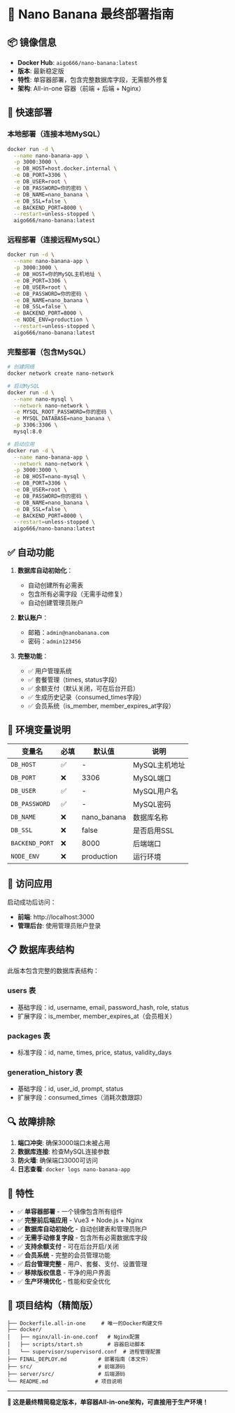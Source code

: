 # 🍌 Nano Banana 最终部署指南

## 📦 镜像信息
- **Docker Hub**: `aigo666/nano-banana:latest`
- **版本**: 最新稳定版 
- **特性**: 单容器部署，包含完整数据库字段，无需额外修复
- **架构**: All-in-one 容器（前端 + 后端 + Nginx）

## 🚀 快速部署

### 本地部署（连接本地MySQL）
```bash
docker run -d \
  --name nano-banana-app \
  -p 3000:3000 \
  -e DB_HOST=host.docker.internal \
  -e DB_PORT=3306 \
  -e DB_USER=root \
  -e DB_PASSWORD=你的密码 \
  -e DB_NAME=nano_banana \
  -e DB_SSL=false \
  -e BACKEND_PORT=8000 \
  --restart=unless-stopped \
  aigo666/nano-banana:latest
```

### 远程部署（连接远程MySQL）
```bash
docker run -d \
  --name nano-banana-app \
  -p 3000:3000 \
  -e DB_HOST=你的MySQL主机地址 \
  -e DB_PORT=3306 \
  -e DB_USER=root \
  -e DB_PASSWORD=你的密码 \
  -e DB_NAME=nano_banana \
  -e DB_SSL=false \
  -e BACKEND_PORT=8000 \
  -e NODE_ENV=production \
  --restart=unless-stopped \
  aigo666/nano-banana:latest
```

### 完整部署（包含MySQL）
```bash
# 创建网络
docker network create nano-network

# 启动MySQL
docker run -d \
  --name nano-mysql \
  --network nano-network \
  -e MYSQL_ROOT_PASSWORD=你的密码 \
  -e MYSQL_DATABASE=nano_banana \
  -p 3306:3306 \
  mysql:8.0

# 启动应用
docker run -d \
  --name nano-banana-app \
  --network nano-network \
  -p 3000:3000 \
  -e DB_HOST=nano-mysql \
  -e DB_PORT=3306 \
  -e DB_USER=root \
  -e DB_PASSWORD=你的密码 \
  -e DB_NAME=nano_banana \
  -e DB_SSL=false \
  -e BACKEND_PORT=8000 \
  --restart=unless-stopped \
  aigo666/nano-banana:latest
```

## ✅ 自动功能

1. **数据库自动初始化**：
   - 自动创建所有必需表
   - 包含所有必需字段（无需手动修复）
   - 自动创建管理员账户

2. **默认账户**：
   - 邮箱：`admin@nanobanana.com`
   - 密码：`admin123456`

3. **完整功能**：
   - ✅ 用户管理系统
   - ✅ 套餐管理（times, status字段）
   - ✅ 余额支付（默认关闭，可在后台开启）
   - ✅ 生成历史记录（consumed_times字段）
   - ✅ 会员系统（is_member, member_expires_at字段）

## 🔧 环境变量说明

| 变量名 | 必填 | 默认值 | 说明 |
|--------|------|--------|------|
| `DB_HOST` | ✅ | - | MySQL主机地址 |
| `DB_PORT` | ❌ | 3306 | MySQL端口 |
| `DB_USER` | ✅ | - | MySQL用户名 |
| `DB_PASSWORD` | ✅ | - | MySQL密码 |
| `DB_NAME` | ❌ | nano_banana | 数据库名称 |
| `DB_SSL` | ❌ | false | 是否启用SSL |
| `BACKEND_PORT` | ❌ | 8000 | 后端端口 |
| `NODE_ENV` | ❌ | production | 运行环境 |

## 🎯 访问应用

启动成功后访问：
- **前端**: http://localhost:3000
- **管理后台**: 使用管理员账户登录

## 📋 数据库表结构

此版本包含完整的数据库表结构：

### users 表
- 基础字段：id, username, email, password_hash, role, status
- 扩展字段：is_member, member_expires_at（会员相关）

### packages 表  
- 标准字段：id, name, times, price, status, validity_days

### generation_history 表
- 基础字段：id, user_id, prompt, status
- 扩展字段：consumed_times（消耗次数跟踪）

## 🔍 故障排除

1. **端口冲突**: 确保3000端口未被占用
2. **数据库连接**: 检查MySQL连接参数
3. **防火墙**: 确保端口3000可访问
4. **日志查看**: `docker logs nano-banana-app`

## 🎉 特性

- ✅ **单容器部署** - 一个镜像包含所有组件
- ✅ **完整前后端应用** - Vue3 + Node.js + Nginx
- ✅ **数据库自动初始化** - 自动创建表和管理员账户
- ✅ **无需手动修复字段** - 包含所有必需数据库字段
- ✅ **支持余额支付** - 可在后台开启/关闭
- ✅ **会员系统** - 完整的会员管理功能
- ✅ **后台管理完整** - 用户、套餐、支付、设置管理
- ✅ **移除版权信息** - 干净的用户界面
- ✅ **生产环境优化** - 性能和安全优化

## 📁 项目结构（精简版）

```
├── Dockerfile.all-in-one     # 唯一的Docker构建文件
├── docker/
│   ├── nginx/all-in-one.conf   # Nginx配置
│   ├── scripts/start.sh        # 容器启动脚本
│   └── supervisor/supervisord.conf  # 进程管理配置
├── FINAL_DEPLOY.md          # 部署指南（本文件）
├── src/                     # 前端源码
├── server/src/              # 后端源码
└── README.md               # 项目说明
```

---

**🎯 这是最终精简稳定版本，单容器All-in-one架构，可直接用于生产环境！**
